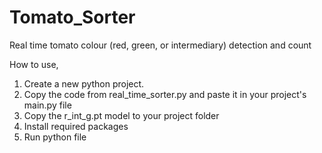 # Tomato_Sorter
Real time tomato colour (red, green, or intermediary) detection and count

How to use,

1. Create a new python project.
2. Copy the code from real_time_sorter.py and paste it in your project's main.py file
3. Copy the r_int_g.pt model to your project folder
4. Install required packages
5. Run python file
